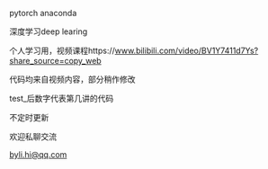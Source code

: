pytorch  anaconda

深度学习deep learing

个人学习用，视频课程https://www.bilibili.com/video/BV1Y7411d7Ys?share_source=copy_web

代码均来自视频内容，部分稍作修改

test_后数字代表第几讲的代码

不定时更新

欢迎私聊交流

byli.hi@qq.com

